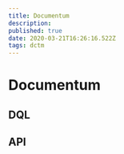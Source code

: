 ```yaml
---
title: Documentum
description: 
published: true
date: 2020-03-21T16:26:16.522Z
tags: dctm
---
```


# Documentum

## DQL

## API
